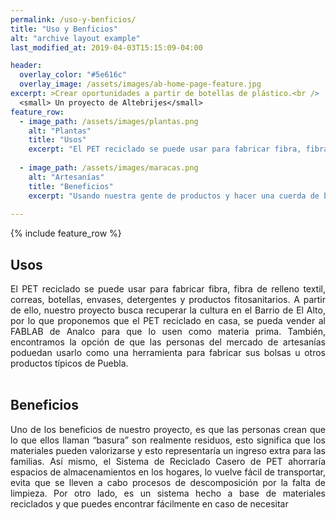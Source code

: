 ```yaml
---
permalink: /uso-y-benficios/
title: "Uso y Benficios"
alt: "archive layout example"
last_modified_at: 2019-04-03T15:15:09-04:00

header:
  overlay_color: "#5e616c"
  overlay_image: /assets/images/ab-home-page-feature.jpg
excerpt: >Crear oportunidades a partir de botellas de plástico.<br />
  <small> Un proyecto de Altebrijes</small>
feature_row:
  - image_path: /assets/images/plantas.png
    alt: "Plantas"
    title: "Usos"
    excerpt: "El PET reciclado se puede usar para fabricar fibra, fibra de relleno textil, correas, botellas, envases,detergentes y productos fitosanitarios."
   
  - image_path: /assets/images/maracas.png
    alt: "Artesanías"
    title: "Beneficios"
    excerpt: "Usando nuestra gente de productos y hacer una cuerda de botellas y usarla para artesanías y otros usos."
           
---
```


{% include feature_row %}



## Usos
<div style="text-align: justify;">
El PET reciclado se puede usar para fabricar fibra, fibra de relleno textil, correas, botellas, envases,
detergentes y productos fitosanitarios.
A partir de ello, nuestro proyecto busca recuperar la cultura en el Barrio de El Alto, por lo
que proponemos que el PET reciclado en casa, se pueda vender al FABLAB de Analco para que lo
usen como materia prima.
También, encontramos la opción de que las personas del mercado de artesanías poduedan
usarlo como una herramienta para fabricar sus bolsas u otros productos típicos de Puebla.
</div>
<br>


## Beneficios
<div style="text-align: justify;">
Uno de los beneficios de nuestro proyecto, es que las personas crean que lo que ellos llaman
“basura” son realmente residuos, esto significa que los materiales pueden valorizarse y esto
representaría un ingreso extra para las familias.
Así mismo, el Sistema de Reciclado Casero de PET ahorraría espacios de almacenamientos
en los hogares, lo vuelve fácil de transportar, evita que se lleven a cabo procesos de
descomposición por la falta de limpieza.
Por otro lado, es un sistema hecho a base de materiales reciclados y que puedes encontrar
fácilmente en caso de necesitar
</div>
